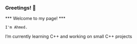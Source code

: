### **Greetings! 👋**



 *** Welcome to my page! ***

    I'm Ahmed.
 I’m currently learning C++  and working on small C++ projects 
                                                                                                  


<!--


Here are some ideas to get you started:


- 👯 I’m looking to collaborate on ...
- 🤔 I’m looking for help with ...
- 💬 Ask me about ...
- 📫 How to reach me: ...
- 😄 Pronouns: ...
- ⚡ Fun fact: ...
-->
